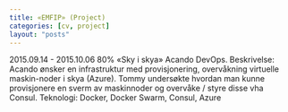 ```yaml
---
title: «EMFIP» (Project)
categories: [cv, project]
layout: "posts"
---
```


2015.09.14 - 2015.10.06	80%	«Sky i skya»
Acando
DevOps.
Beskrivelse: Acando ønsker en infrastruktur med provisjonering, overvåkning virtuelle maskin-noder i skya (Azure).
Tommy undersøkte hvordan man kunne provisjonere en sverm av maskinnoder og overvåke / styre disse vha Consul.
Teknologi: Docker, Docker Swarm, Consul, Azure
